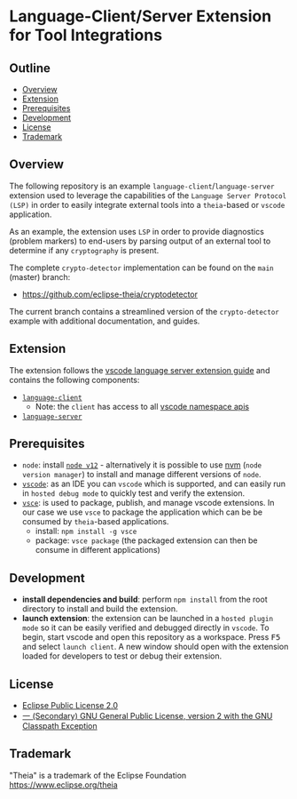 # Language-Client/Server Extension for Tool Integrations


## Outline

- [Overview](#overview)
- [Extension](#extension)
- [Prerequisites](#prerequisites)
- [Development](#development)
- [License](#license)
- [Trademark](#trademark)


## Overview

The following repository is an example `language-client`/`language-server` extension
used to leverage the capabilities of the `Language Server Protocol (LSP)` in order to
easily integrate external tools into a `theia`-based or `vscode` application.

As an example, the extension uses `LSP` in order to provide diagnostics (problem markers) to end-users by parsing output of an external tool to determine if any `cryptography` is present.

The complete `crypto-detector` implementation can be found on the `main` (master) branch:
- https://github.com/eclipse-theia/cryptodetector

The current branch contains a streamlined version of the `crypto-detector` example with additional documentation, and guides.


## Extension

The extension follows the [vscode language server extension guide](https://code.visualstudio.com/api/language-extensions/language-server-extension-guide) and contains the following components:

- [`language-client`](https://code.visualstudio.com/api/language-extensions/language-server-extension-guide#explaining-the-language-client)
  - Note: the `client` has access to all [vscode namespace apis](https://code.visualstudio.com/api/references/vscode-api)
- [`language-server`](https://code.visualstudio.com/api/language-extensions/language-server-extension-guide#explaining-the-language-client)


## Prerequisites

- `node`: install [`node v12`](https://nodejs.org/en/download/releases/) - alternatively it is possible to use [nvm](https://github.com/nvm-sh/nvm) (`node version manager`) to install and manage different versions of `node`.
- [`vscode`](https://code.visualstudio.com/download): as an IDE you can `vscode` which is supported, and can easily run in `hosted debug mode` to quickly test and verify the extension.
- [`vsce`](https://code.visualstudio.com/api/working-with-extensions/publishing-extension#vsce): is used to package, publish, and manage vscode extensions. In our case we use `vsce` to package the application which can be be consumed by `theia`-based applications.
  - install: `npm install -g vsce`
  - package: `vsce package` (the packaged extension can then be consume in different applications)

## Development

- **install dependencies and build**: perform `npm install` from the root directory to install and build the extension.
- **launch extension**: the extension can be launched in a `hosted plugin mode` so it can be easily verified and debugged directly in `vscode`. To begin, start vscode and open this repository as a workspace. Press <kbd>F5</kbd> and select `launch client`. A new window should open with the extension loaded for developers to test or debug their extension.


## License

- [Eclipse Public License 2.0](./LICENSE)
- [一 (Secondary) GNU General Public License, version 2 with the GNU Classpath Exception](./LICENSE)


## Trademark

"Theia" is a trademark of the Eclipse Foundation
https://www.eclipse.org/theia

